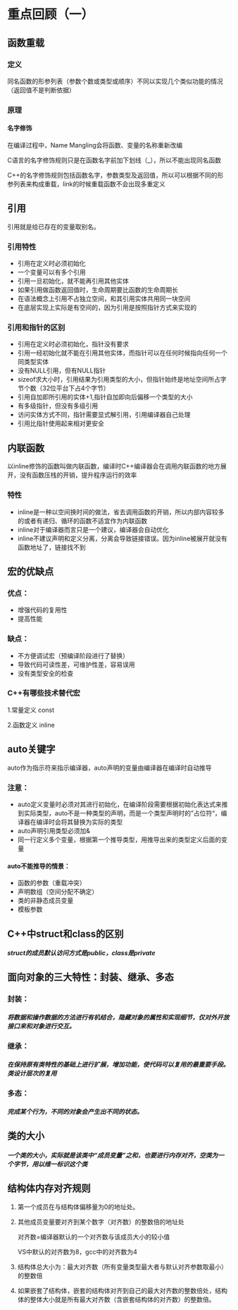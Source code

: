 # 重点回顾（一）

## 函数重载

### 定义

同名函数的形参列表（参数个数或类型或顺序）不同以实现几个类似功能的情况（返回值不是判断依据）

### 原理

#### 名字修饰

在编译过程中，Name Mangling会将函数、变量的名称重新改编

C语言的名字修饰规则只是在函数名字前加下划线（_），所以不能出现同名函数

C++的名字修饰规则包括函数名字，参数类型及返回值，所以可以根据不同的形参列表来构成重载，link的时候重载函数不会出现多重定义

## 引用

引用就是给已存在的变量取别名。

### 引用特性

* 引用在定义时必须初始化
* 一个变量可以有多个引用
* 引用一旦初始化，就不能再引用其他实体
* 如果引用做函数返回值时，生命周期要比函数的生命周期长
* 在语法概念上引用不占独立空间，和其引用实体共用同一块空间
* 在底层实现上实际是有空间的，因为引用是按照指针方式来实现的

### 引用和指针的区别

* 引用在定义时必须初始化，指针没有要求
* 引用一经初始化就不能在引用其他实体，而指针可以在任何时候指向任何一个同类型实体
* 没有NULL引用，但有NULL指针
* sizeof求大小时，引用结果为引用类型的大小，但指针始终是地址空间所占字节个数（32位平台下占4个字节）
* 引用自加即所引用的实体+1,指针自加即向后偏移一个类型的大小
* 有多级指针，但没有多级引用
* 访问实体方式不同，指针需要显式解引用，引用编译器自己处理
* 引用比指针使用起来相对更安全

## 内联函数

以inline修饰的函数叫做内联函数，编译时C++编译器会在调用内联函数的地方展开，没有函数压栈的开销，提升程序运行的效率

### 特性

* inline是一种以空间换时间的做法，省去调用函数的开销，所以内部内容较多的或者有递归、循环的函数不适宜作为内联函数
* inline对于编译器而言只是一个建议，编译器会自动优化
* inline不建议声明和定义分离，分离会导致链接错误。因为inline被展开就没有函数地址了，链接找不到

## 宏的优缺点

### 优点：

* 增强代码的复用性
* 提高性能

### 缺点：

* 不方便调试宏（预编译阶段进行了替换）
* 导致代码可读性差，可维护性差，容易误用
* 没有类型安全的检查

### C++有哪些技术替代宏

1.常量定义  const

2.函数定义 inline

## auto关键字

auto作为指示符来指示编译器，auto声明的变量由编译器在编译时自动推导

### 注意：

* auto定义变量时必须对其进行初始化，在编译阶段需要根据初始化表达式来推到实际类型，auto不是一种类型的声明，而是一个类型声明时的”占位符“，编译器在编译时会将其替换为实际的类型
* auto声明引用类型必须加&
* 同一行定义多个变量，根据第一个推导类型，用推导出来的类型定义后面的变量

#### auto不能推导的情景：

* 函数的参数（重载冲突）
* 声明数组（空间分配不确定）
* 类的非静态成员变量
* 模板参数

## C++中struct和class的区别

##### struct的成员默认访问方式是public，class是private

## 面向对象的三大特性：封装、继承、多态

### 封装：

##### 将数据和操作数据的方法进行有机结合，隐藏对象的属性和实现细节，仅对外开放接口来和对象进行交互。

### 继承：

##### 在保持原有类特性的基础上进行扩展，增加功能，使代码可以复用的最重要手段。类设计层次的复用

### 多态：

##### 完成某个行为，不同的对象会产生出不同的状态。

## 类的大小

##### 一个类的大小，实际就是该类中“成员变量”之和，也要进行内存对齐，空类为一个字节，用以维一标识这个类

## 结构体内存对齐规则

1. 第一个成员在与结构体偏移量为0的地址处。

2. 其他成员变量要对齐到某个数字（对齐数）的整数倍的地址处

   对齐数=编译器默认的一个对齐数与该成员大小的较小值

   VS中默认的对齐数为8，gcc中的对齐数为4

3. 结构体总大小为：最大对齐数（所有变量类型最大者与默认对齐参数取最小）的整数倍

4. 如果嵌套了结构体，嵌套的结构体对齐到自己的最大对齐数的整数倍处，结构体的整体大小就是所有最大对齐数（含嵌套结构体的对齐数）的整数倍。

   